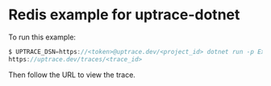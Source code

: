 # Redis example for uptrace-dotnet

To run this example:

```go
$ UPTRACE_DSN=https://<token>@uptrace.dev/<project_id> dotnet run -p Example.Redis.csproj
https://uptrace.dev/traces/<trace_id>
```

Then follow the URL to view the trace.
